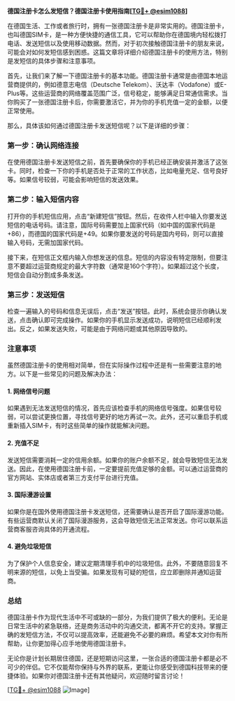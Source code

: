 **德国注册卡怎么发短信？德国注册卡使用指南[[TG💪+ @esim1088](https://t.me/s/esim1088)]**

在德国生活、工作或者旅行时，拥有一张德国注册卡是非常实用的。德国注册卡，也叫德国SIM卡，是一种方便快捷的通信工具，它可以帮助你在德国境内轻松拨打电话、发送短信以及使用移动数据。然而，对于初次接触德国注册卡的朋友来说，可能会对如何发短信感到困惑。这篇文章将详细介绍德国注册卡的使用方法，特别是发短信的具体步骤和注意事项。

首先，让我们来了解一下德国注册卡的基本功能。德国注册卡通常是由德国本地运营商提供的，例如德意志电信（Deutsche Telekom）、沃达丰（Vodafone）或E-Plus等。这些运营商的网络覆盖范围广泛，信号稳定，能够满足日常通信需求。当你购买了一张德国注册卡后，你需要激活它，并为你的手机充值一定的金额，以便正常使用。

那么，具体该如何通过德国注册卡发送短信呢？以下是详细的步骤：

### 第一步：确认网络连接

在使用德国注册卡发送短信之前，首先要确保你的手机已经正确安装并激活了这张卡。同时，检查一下你的手机是否处于正常的工作状态，比如电量充足、信号良好等。如果信号较弱，可能会影响短信的发送效果。

### 第二步：输入短信内容

打开你的手机短信应用，点击“新建短信”按钮。然后，在收件人栏中输入你要发送短信的电话号码。请注意，国际号码需要加上国家代码（如中国的国家代码是+86），而德国的国家代码是+49。如果你要发送的号码是国内号码，则可以直接输入号码，无需加国家代码。

接下来，在短信正文框内输入你想发送的信息。短信的内容没有特定限制，但要注意不要超过运营商规定的最大字符数（通常是160个字符）。如果超过这个长度，短信会自动分割成多条发送。

### 第三步：发送短信

检查一遍输入的号码和信息无误后，点击“发送”按钮。此时，系统会提示你确认发送，点击确认即可完成操作。如果你的手机显示发送成功，说明短信已经顺利发出。反之，如果发送失败，可能是由于网络问题或其他原因导致的。

### 注意事项

虽然德国注册卡的使用相对简单，但在实际操作过程中还是有一些需要注意的地方。以下是一些常见的问题及解决办法：

#### 1. 网络信号问题

如果遇到无法发送短信的情况，首先应该检查手机的网络信号强度。如果信号较弱，可以尝试更换位置，寻找信号更好的地方再试一次。此外，还可以重启手机或重新插入SIM卡，有时这些简单的操作就能解决问题。

#### 2. 充值不足

发送短信需要消耗一定的信用余额。如果你的账户余额不足，就会导致短信无法发送。因此，在使用德国注册卡前，一定要提前充值足够的金额。可以通过运营商的官方网站、实体店或者第三方支付平台进行充值。

#### 3. 国际漫游设置

如果你是在国外使用德国注册卡发送短信，还需要确认是否开启了国际漫游功能。有些运营商默认关闭了国际漫游服务，这会导致短信无法正常发送。你可以联系运营商客服咨询具体的开通流程。

#### 4. 避免垃圾短信

为了保护个人信息安全，建议定期清理手机中的垃圾短信。此外，不要随意回复不明来源的短信，以免上当受骗。如果发现有可疑的短信，应立即删除并通知运营商。

### 总结

德国注册卡作为现代生活中不可或缺的一部分，为我们提供了极大的便利。无论是日常生活中的紧急联络，还是商务活动中的沟通交流，都离不开它的支持。掌握正确的发短信方法，不仅可以提高效率，还能避免不必要的麻烦。希望本文对你有所帮助，让你更加得心应手地使用德国注册卡。

无论你是计划长期居住德国，还是短期访问这里，一张合适的德国注册卡都是必不可少的伴侣。它不仅能帮你保持与外界的联系，更能让你感受到德国科技带来的便捷体验。如果你对德国注册卡还有其他疑问，欢迎随时留言讨论！

[[TG💪+ @esim1088](https://t.me/s/esim1088) ![Image](https://i.postimg.cc/4NQfJmqS/Snipaste-2025-05-13-00-14-12.png)]